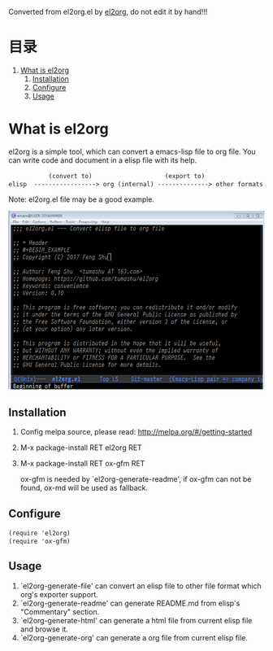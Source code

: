 Converted from el2org.el by [el2org](https://github.com/tumashu/el2org), do not edit it by hand!!!


# &#30446;&#24405;

1.  [What is el2org](#orgc7e3e1d)
    1.  [Installation](#orgc705405)
    2.  [Configure](#org34675a4)
    3.  [Usage](#orgc20816e)


<a id="orgc7e3e1d"></a>

# What is el2org

el2org is a simple tool, which can convert a emacs-lisp file to org file.
You can write code and document in a elisp file with its help.

               (convert to)                    (export to)
    elisp  -----------------> org (internal) --------------> other formats

Note: el2org.el file may be a good example.

![img](./snapshots/el2org.gif)


<a id="orgc705405"></a>

## Installation

1.  Config melpa source, please read: <http://melpa.org/#/getting-started>
2.  M-x package-install RET el2org RET
3.  M-x package-install RET ox-gfm RET

    ox-gfm is needed by \`el2org-generate-readme', if ox-gfm can not be found,
    ox-md will be used as fallback.


<a id="org34675a4"></a>

## Configure

    (require 'el2org)
    (require 'ox-gfm)


<a id="orgc20816e"></a>

## Usage

1.  \`el2org-generate-file' can convert an elisp file to other file format
    which org's exporter support.
2.  \`el2org-generate-readme' can generate README.md from elisp's "Commentary"
    section.
3.  \`el2org-generate-html' can generate a html file from current elisp file
    and browse it.
4.  \`el2org-generate-org' can generate a org file from current elisp file.
